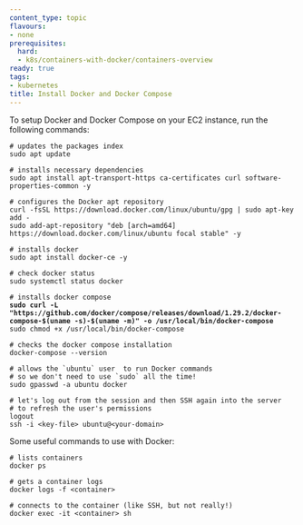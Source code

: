 ```yaml
---
content_type: topic
flavours:
- none
prerequisites:
  hard:
  - k8s/containers-with-docker/containers-overview
ready: true
tags:
- kubernetes
title: Install Docker and Docker Compose
---
```


To setup Docker and Docker Compose on your EC2 instance, run the following commands:

<pre><code># updates the packages index
sudo apt update

# installs necessary dependencies
sudo apt install apt-transport-https ca-certificates curl software-properties-common -y

# configures the Docker apt repository
curl -fsSL https://download.docker.com/linux/ubuntu/gpg | sudo apt-key add -
sudo add-apt-repository "deb [arch=amd64] https://download.docker.com/linux/ubuntu focal stable" -y

# installs docker
sudo apt install docker-ce -y

# check docker status
sudo systemctl status docker    

# installs docker compose
<strong>sudo curl -L "https://github.com/docker/compose/releases/download/1.29.2/docker-compose-$(uname -s)-$(uname -m)" -o /usr/local/bin/docker-compose
</strong>sudo chmod +x /usr/local/bin/docker-compose

# checks the docker compose installation
docker-compose --version

# allows the `ubuntu` user  to run Docker commands
# so we don't need to use `sudo` all the time!
sudo gpasswd -a ubuntu docker

# let's log out from the session and then SSH again into the server
# to refresh the user's permissions
logout
ssh -i &#x3C;key-file> ubuntu@&#x3C;your-domain>
</code></pre>

Some useful commands to use with Docker:

```
# lists containers
docker ps

# gets a container logs
docker logs -f <container>

# connects to the container (like SSH, but not really!)
docker exec -it <container> sh
```